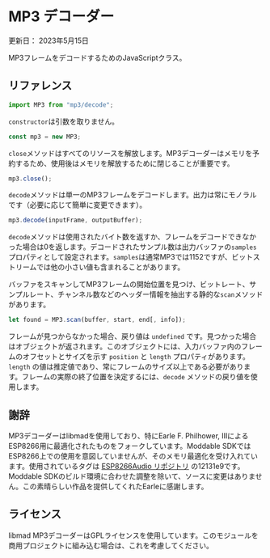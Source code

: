 # MP3 デコーダー
更新日： 2023年5月15日

MP3フレームをデコードするためのJavaScriptクラス。

## リファレンス
```js
import MP3 from "mp3/decode";
```

`constructor`は引数を取りません。

```js
const mp3 = new MP3;
```

`close`メソッドはすべてのリソースを解放します。MP3デコーダーはメモリを予約するため、使用後はメモリを解放するために閉じることが重要です。

```js
mp3.close();
```

`decode`メソッドは単一のMP3フレームをデコードします。出力は常にモノラルです（必要に応じて簡単に変更できます）。

```js
mp3.decode(inputFrame, outputBuffer);
```

`decode`メソッドは使用されたバイト数を返すか、フレームをデコードできなかった場合は0を返します。デコードされたサンプル数は出力バッファの`samples`プロパティとして設定されます。`samples`は通常MP3では1152ですが、ビットストリームでは他の小さい値も含まれることがあります。

バッファをスキャンしてMP3フレームの開始位置を見つけ、ビットレート、サンプルレート、チャンネル数などのヘッダー情報を抽出する静的な`scan`メソッドがあります。

```js
let found = MP3.scan(buffer, start, end[, info]);
```

フレームが見つからなかった場合、戻り値は `undefined` です。見つかった場合はオブジェクトが返されます。このオブジェクトには、入力バッファ内のフレームのオフセットとサイズを示す `position` と `length` プロパティがあります。`length` の値は推定値であり、常にフレームのサイズ以上である必要があります。フレームの実際の終了位置を決定するには、`decode` メソッドの戻り値を使用します。

## 謝辞
MP3デコーダーはlibmadを使用しており、特にEarle F. Philhower, IIIによるESP8266用に最適化されたものをフォークしています。Moddable SDKではESP8266上での使用を意図していませんが、そのメモリ最適化を受け入れています。使用されているタグは [ESP8266Audio リポジトリ](https://github.com/earlephilhower/ESP8266Audio) の12131e9です。Moddable SDKのビルド環境に合わせた調整を除いて、ソースに変更はありません。この素晴らしい作品を提供してくれたEarleに感謝します。

## ライセンス
libmad MP3デコーダーはGPLライセンスを使用しています。このモジュールを商用プロジェクトに組み込む場合は、これを考慮してください。
